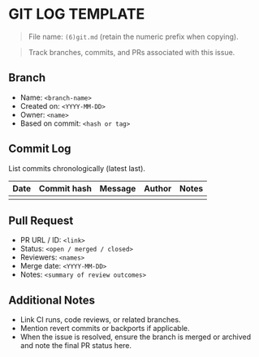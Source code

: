 # GIT LOG TEMPLATE

> File name: `(6)git.md` (retain the numeric prefix when copying).

> Track branches, commits, and PRs associated with this issue.

## Branch
- Name: `<branch-name>`
- Created on: `<YYYY-MM-DD>`
- Owner: `<name>`
- Based on commit: `<hash or tag>`

## Commit Log
List commits chronologically (latest last).

| Date | Commit hash | Message | Author | Notes |
| --- | --- | --- | --- | --- |
|  |  |  |  |  |

## Pull Request
- PR URL / ID: `<link>`
- Status: `<open / merged / closed>`
- Reviewers: `<names>`
- Merge date: `<YYYY-MM-DD>`
- Notes: `<summary of review outcomes>`

## Additional Notes
- Link CI runs, code reviews, or related branches.
- Mention revert commits or backports if applicable.
- When the issue is resolved, ensure the branch is merged or archived and note the final PR status here.
